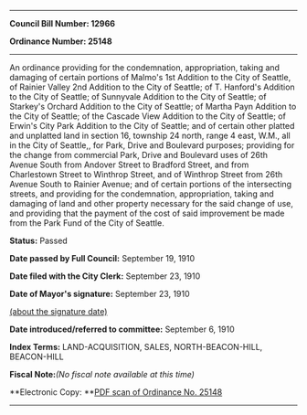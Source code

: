

********

**Council Bill Number: 12966**
   
**Ordinance Number: 25148**
********

 An ordinance providing for the condemnation, appropriation, taking and damaging of certain portions of Malmo's 1st Addition to the City of Seattle, of Rainier Valley 2nd Addition to the City of Seattle; of T. Hanford's Addition to the City of Seattle; of Sunnyvale Addition to the City of Seattle; of Starkey's Orchard Addition to the City of Seattle; of Martha Payn Addition to the City of Seattle; of the Cascade View Addition to the City of Seattle; of Erwin's City Park Addition to the City of Seattle; and of certain other platted and unplatted land in section 16, township 24 north, range 4 east, W.M., all in the City of Seattle,, for Park, Drive and Boulevard purposes; providing for the change from commercial Park, Drive and Boulevard uses of 26th Avenue South from Andover Street to Bradford Street, and from Charlestown Street to Winthrop Street, and of Winthrop Street from 26th Avenue South to Rainier Avenue; and of certain portions of the intersecting streets, and providing for the condemnation, appropriation, taking and damaging of land and other property necessary for the said change of use, and providing that the payment of the cost of said improvement be made from the Park Fund of the City of Seattle.

**Status:** Passed
   
**Date passed by Full Council:** September 19, 1910
   
**Date filed with the City Clerk:** September 23, 1910
   
**Date of Mayor's signature:** September 23, 1910
   
[(about the signature date)](/~public/approvaldate.htm)
   
   
   
**Date introduced/referred to committee:** September 6, 1910
   
   
**Index Terms:** LAND-ACQUISITION, SALES, NORTH-BEACON-HILL, BEACON-HILL

**Fiscal Note:**_(No fiscal note available at this time)_

**Electronic Copy: **[PDF scan of Ordinance No. 25148](/~archives/Ordinances/Ord_25148.pdf)

********

